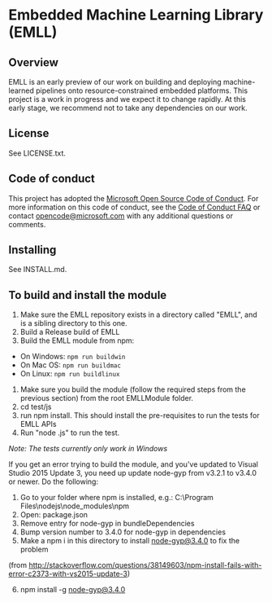 # Embedded Machine Learning Library (EMLL)

## Overview

EMLL is an early preview of our work on building and deploying machine-learned pipelines onto resource-constrained embedded platforms. 
This project is a work in progress and we expect it to change rapidly. At this early stage, we recommend not to take any dependencies on our work.    

## License

See LICENSE.txt.

## Code of conduct

This project has adopted the [Microsoft Open Source Code of Conduct](https://opensource.microsoft.com/codeofconduct/). For more information on this code of conduct, see the [Code of Conduct FAQ](https://opensource.microsoft.com/codeofconduct/faq/) or contact [opencode@microsoft.com](mailto:opencode@microsoft.com) with any additional questions or comments.

## Installing

See INSTALL.md.


To build and install the module
-------------------------------

1. Make sure the EMLL repository exists in a directory called "EMLL", and is a sibling directory to this one.
2. Build a Release build of EMLL
3. Build the EMLL module from npm:
  * On Windows: `npm run buildwin`
  * On Mac OS: `npm run buildmac`
  * On Linux: `npm run buildlinux`

1. Make sure you build the module (follow the required steps from the previous section) from the root EMLLModule folder.
2. cd test/js
3. run npm install. This should install the pre-requisites to run the tests for EMLL APIs
4. Run "node <filename>.js" to run the test.

_Note: The tests currently only work in Windows_


If you get an error trying to build the module, and you've updated to Visual Studio 2015 Update 3, you need up update node-gyp from v3.2.1 to v3.4.0 or newer. Do the following:

1.	Go to your folder where npm is installed, e.g.: C:\Program Files\nodejs\node_modules\npm
2.	Open: package.json
3.	Remove entry for node-gyp in bundleDependencies
4.	Bump version number to 3.4.0 for node-gyp in dependencies
5.	Make a npm i in this directory to install node-gyp@3.4.0 to fix the problem

(from <http://stackoverflow.com/questions/38149603/npm-install-fails-with-error-c2373-with-vs2015-update-3>)

6.  npm install -g node-gyp@3.4.0
